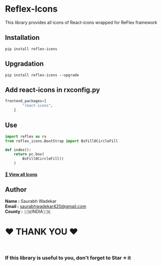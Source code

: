 # Reflex-Icons
 This library provides all icons of React-icons wrapped for ReFlex framework

## Installation
```
pip install reflex-icons
```

## Upgradation
```
pip install reflex-icons --upgrade
```

## Add react-icons in rxconfig.py
```python
frontend_packages=[
        "react-icons",
    ]
```
## Use
```python
import reflex as rx
from reflex_icons.BootStrap import BsFill0CircleFill

def index():
    return pc.box(
        BsFill0CircleFill()
    )
```



#### [📖 View all Icons ](https://react-icons.github.io/react-icons)


## Author

<b>Name :</b> Saurabh Wadekar<br>
<b>Email :</b> saurabhwadekar420@gmail.com<br>
<b>County :</b> 🇮🇳INDIA🇮🇳<br>

<h1>❤️ THANK YOU ❤️</h1><br> 
<h3>If this library is useful to you, don't forget to <b>Star ⭐</b> it</h3>


